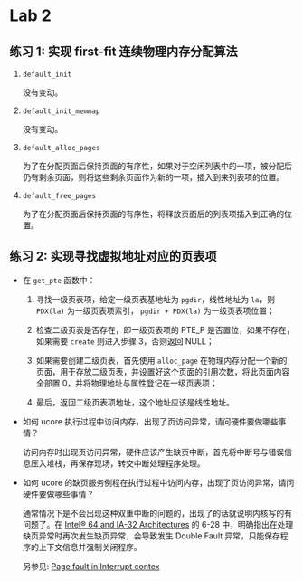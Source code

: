 # Lab 2

## 练习 1: 实现 first-fit 连续物理内存分配算法

1. `default_init`

    没有变动。

2. `default_init_memmap`

    没有变动。

3. `default_alloc_pages`

    为了在分配页面后保持页面的有序性，如果对于空闲列表中的一项，被分配后仍有剩余页面，则将这些剩余页面作为新的一项，插入到来列表项的位置。

4. `default_free_pages`

    为了在分配页面后保持页面的有序性，将释放页面后的列表项插入到正确的位置。

## 练习 2: 实现寻找虚拟地址对应的页表项

* 在 `get_pte` 函数中：

    1. 寻找一级页表项，给定一级页表基地址为 `pgdir`，线性地址为 `la`，则 `PDX(la)` 为一级页表项索引， `pgdir + PDX(la)` 为一级页表项位置；

    2. 检查二级页表是否存在，即一级页表项的 PTE_P 是否置位，如果不存在，如果需要 `create` 则进入步骤 3，否则返回 NULL；

    3. 如果需要创建二级页表，首先使用 `alloc_page` 在物理内存分配一个新的页面，用于存放二级页表，并设置好这个页面的引用次数，将此页面内容全部置 0，并将物理地址与属性登记在一级页表项；

    4. 最后，返回二级页表项地址，这个地址应该是线性地址。

* 如何 ucore 执行过程中访问内存，出现了页访问异常，请问硬件要做哪些事情？

    访问内存时出现页访问异常，硬件应该产生缺页中断，首先将中断号与错误信息压入堆栈，再保存现场，转交中断处理程序处理。

* 如何 ucore 的缺页服务例程在执行过程中访问内存，出现了页访问异常，请问硬件要做哪些事情？

    通常情况下是不会出现这种双重中断的问题的，出现了的话就说明内核写的有问题了。在 [Intel® 64 and IA-32 Architectures](http://www.intel.com/content/dam/www/public/us/en/documents/manuals/64-ia-32-architectures-software-developer-system-programming-manual-325384.pdf) 的 6-28 中，明确指出在处理缺页异常时再次发生缺页异常，会导致发生 Double Fault 异常，只能保存程序的上下文信息并强制关闭程序。

    另参见: [Page fault in Interrupt contex](http://stackoverflow.com/questions/4848457/page-fault-in-interrupt-context)
